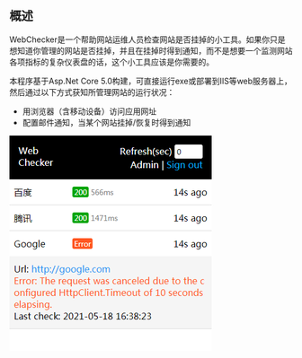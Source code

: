 ﻿## 概述

WebChecker是一个帮助网站运维人员检查网站是否挂掉的小工具。如果你只是想知道你管理的网站是否挂掉，并且在挂掉时得到通知，而不是想要一个监测网站各项指标的复杂仪表盘的话，这个小工具应该是你需要的。

本程序基于Asp.Net Core 5.0构建，可直接运行exe或部署到IIS等web服务器上，然后通过以下方式获知所管理网站的运行状况：
- 用浏览器（含移动设备）访问应用网址
- 配置邮件通知，当某个网站挂掉/恢复时得到通知

![home](Screenshots/home.png)
